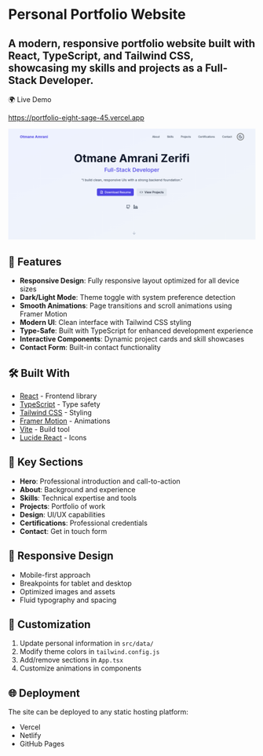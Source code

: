 # Personal Portfolio Website

A modern, responsive portfolio website built with React, TypeScript, and Tailwind CSS, showcasing my skills and projects as a Full-Stack Developer.
---
🌍 Live Demo

 https://portfolio-eight-sage-45.vercel.app
 
![Portfolio Preview](./portfolio.png)

## 🚀 Features

- **Responsive Design**: Fully responsive layout optimized for all device sizes
- **Dark/Light Mode**: Theme toggle with system preference detection
- **Smooth Animations**: Page transitions and scroll animations using Framer Motion
- **Modern UI**: Clean interface with Tailwind CSS styling
- **Type-Safe**: Built with TypeScript for enhanced development experience
- **Interactive Components**: Dynamic project cards and skill showcases
- **Contact Form**: Built-in contact functionality

## 🛠️ Built With

- [React](https://reactjs.org/) - Frontend library
- [TypeScript](https://www.typescriptlang.org/) - Type safety
- [Tailwind CSS](https://tailwindcss.com/) - Styling
- [Framer Motion](https://www.framer.com/motion/) - Animations
- [Vite](https://vitejs.dev/) - Build tool
- [Lucide React](https://lucide.dev/) - Icons


## 🎯 Key Sections

- **Hero**: Professional introduction and call-to-action
- **About**: Background and experience
- **Skills**: Technical expertise and tools
- **Projects**: Portfolio of work
- **Design**: UI/UX capabilities
- **Certifications**: Professional credentials
- **Contact**: Get in touch form


## 📱 Responsive Design

- Mobile-first approach
- Breakpoints for tablet and desktop
- Optimized images and assets
- Fluid typography and spacing

## 🎨 Customization

1. Update personal information in `src/data/`
2. Modify theme colors in `tailwind.config.js`
3. Add/remove sections in `App.tsx`
4. Customize animations in components

## 🌐 Deployment

The site can be deployed to any static hosting platform:

- Vercel
- Netlify
- GitHub Pages

